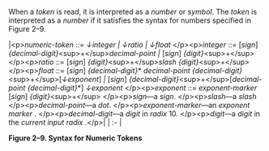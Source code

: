  

When a *token* is read, it is interpreted as a *number* or *symbol*. The *token* is interpreted as a *number* if it satisfies the syntax for numbers specified in Figure 2–9. 

|\<p\>*numeric-token* ::= *↓integer | ↓ratio | ↓float* \</p\>\<p\>*integer* ::= [*sign*] *\{decimal-digit\}*\<sup\>+\</sup\>*decimal-point |* [*sign*] *\{digit\}*\<sup\>+\</sup\> \</p\>\<p\>*ratio* ::= [*sign*] *\{digit\}*\<sup\>+\</sup\>*slash \{digit\}*\<sup\>+\</sup\> \</p\>\<p\>*float* ::= [*sign*] *\{decimal-digit\}*\* *decimal-point \{decimal-digit\}*\<sup\>+\</sup\>[*↓exponent*] *|* [*sign*] *\{decimal-digit\}*\<sup\>+\</sup\>[*decimal-point \{decimal-digit\}*\*] *↓exponent* \</p\>\<p\>*exponent* ::= *exponent-marker* [*sign*] *\{digit\}*\<sup\>+\</sup\> \</p\>\<p\>*sign*—a *sign*. \</p\>\<p\>*slash*—a *slash* \</p\>\<p\>*decimal-point*—a *dot*. \</p\>\<p\>*exponent-marker*—an *exponent marker* . \</p\>\<p\>*decimal-digit*—a *digit* in *radix* 10. \</p\>\<p\>*digit*—a *digit* in the *current input radix* .\</p\>|
| :- |


**Figure 2–9. Syntax for Numeric Tokens** 

